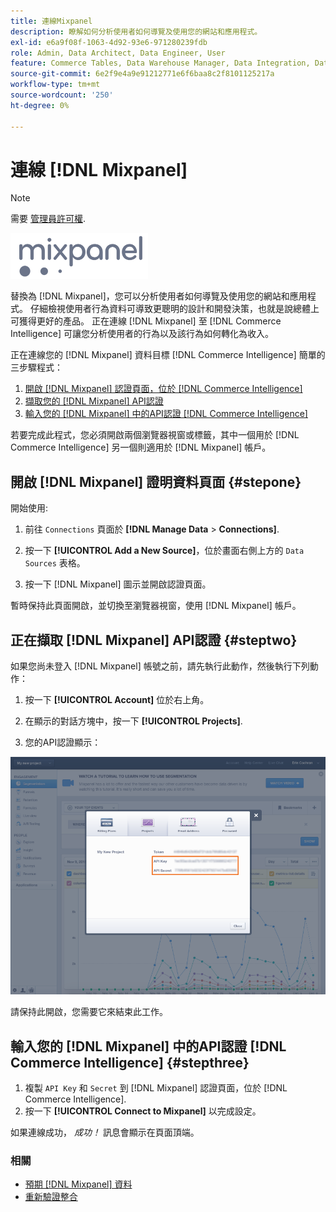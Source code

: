 ```yaml
---
title: 連線Mixpanel
description: 瞭解如何分析使用者如何導覽及使用您的網站和應用程式。
exl-id: e6a9f08f-1063-4d92-93e6-971280239fdb
role: Admin, Data Architect, Data Engineer, User
feature: Commerce Tables, Data Warehouse Manager, Data Integration, Data Import/Export
source-git-commit: 6e2f9e4a9e91212771e6f6baa8c2f8101125217a
workflow-type: tm+mt
source-wordcount: '250'
ht-degree: 0%

---
```


# 連線 [!DNL Mixpanel]

>[!NOTE]
>
>需要 [管理員許可權](../../../administrator/user-management/user-management.md).

![](../../../assets/Mixpanel_logo.png)

替換為 [!DNL Mixpanel]，您可以分析使用者如何導覽及使用您的網站和應用程式。 仔細檢視使用者行為資料可導致更聰明的設計和開發決策，也就是說總體上可獲得更好的產品。 正在連線 [!DNL Mixpanel] 至 [!DNL Commerce Intelligence] 可讓您分析使用者的行為以及該行為如何轉化為收入。

正在連線您的 [!DNL Mixpanel] 資料目標 [!DNL Commerce Intelligence] 簡單的三步驟程式：

1. [開啟 [!DNL Mixpanel] 認證頁面，位於 [!DNL Commerce Intelligence]](#stepone)
1. [擷取您的 [!DNL Mixpanel] API認證](#steptwo)
1. [輸入您的 [!DNL Mixpanel] 中的API認證 [!DNL Commerce Intelligence]](#stepthree)

若要完成此程式，您必須開啟兩個瀏覽器視窗或標籤，其中一個用於 [!DNL Commerce Intelligence] 另一個則適用於 [!DNL Mixpanel] 帳戶。

## 開啟 [!DNL Mixpanel] 證明資料頁面 {#stepone}

開始使用:

1. 前往 `Connections` 頁面於 **[!DNL Manage Data** > **Connections]**.

1. 按一下 **[!UICONTROL Add a New Source]**，位於畫面右側上方的 `Data Sources` 表格。

1. 按一下 [!DNL Mixpanel] 圖示並開啟認證頁面。

暫時保持此頁面開啟，並切換至瀏覽器視窗，使用 [!DNL Mixpanel] 帳戶。

## 正在擷取 [!DNL Mixpanel] API認證 {#steptwo}

如果您尚未登入 [!DNL Mixpanel] 帳號之前，請先執行此動作，然後執行下列動作：

1. 按一下 **[!UICONTROL Account]** 位於右上角。

1. 在顯示的對話方塊中，按一下 **[!UICONTROL Projects]**.

1. 您的API認證顯示：

![正在擷取Mixpanel API認證](../../../assets/Mixpanel_API_creds.png)

請保持此開啟，您需要它來結束此工作。

## 輸入您的 [!DNL Mixpanel] 中的API認證 [!DNL Commerce Intelligence] {#stepthree}

1. 複製 `API Key` 和 `Secret` 到 [!DNL Mixpanel] 認證頁面，位於 [!DNL Commerce Intelligence].
1. 按一下 **[!UICONTROL Connect to Mixpanel]** 以完成設定。

如果連線成功， _成功！_ 訊息會顯示在頁面頂端。

### 相關

* [預期 [!DNL Mixpanel] 資料](../integrations/mixpanel-data.md)
* [重新驗證整合](https://experienceleague.adobe.com/docs/commerce-knowledge-base/kb/how-to/mbi-reauthenticating-integrations.html)

